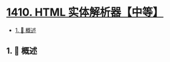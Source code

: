 # [1410. HTML 实体解析器【中等】](https://github.com/Tdahuyou/TNotes.leetcode/tree/main/notes/1410.%20HTML%20%E5%AE%9E%E4%BD%93%E8%A7%A3%E6%9E%90%E5%99%A8%E3%80%90%E4%B8%AD%E7%AD%89%E3%80%91)

<!-- region:toc -->

- [1. 📝 概述](#1--概述)

<!-- endregion:toc -->

## 1. 📝 概述
